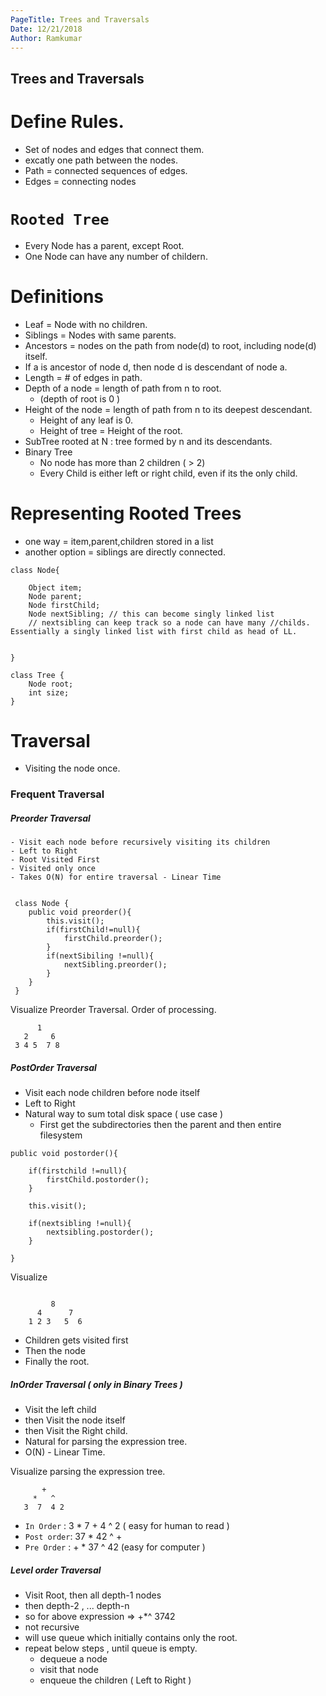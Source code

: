 ```yaml
---
PageTitle: Trees and Traversals 
Date: 12/21/2018
Author: Ramkumar
---
```


## __Trees and Traversals__

#  Define Rules.

- Set of nodes and edges that connect them. 
- excatly one path between the nodes. 
- Path = connected sequences of edges.
- Edges = connecting nodes 


# ``Rooted Tree`` 

- Every Node has a parent, except Root. 
- One Node can have any number of childern. 

# Definitions 

- Leaf = Node with no children.
- Siblings = Nodes with same parents. 
- Ancestors = nodes on the path from node(d) to root, including node(d) itself. 
- If a is  ancestor of node d, then node d is descendant of node a.
- Length = # of edges in path. 
- Depth of a node = length of path from n to root. 
    - (depth of root is 0 )
- Height of the node = length of path from n to its deepest descendant.
    - Height of any leaf is 0.
    - Height of tree  = Height of the root. 
- SubTree rooted at N : tree formed by n and its descendants.
- Binary Tree 
    - No node has more than 2 children ( > 2)
    - Every Child is either left or right child, even if its the only child.

# Representing Rooted Trees

- one way = item,parent,children stored in a list
- another option = siblings are directly connected. 

```
class Node{

    Object item;
    Node parent;
    Node firstChild;
    Node nextSibling; // this can become singly linked list
    // nextsibling can keep track so a node can have many //childs. Essentially a singly linked list with first child as head of LL.


}

class Tree {
    Node root;
    int size;
}
```  

# Traversal 

- Visiting the node once. 

### Frequent Traversal

##### Preorder Traversal 


    - Visit each node before recursively visiting its children 
    - Left to Right
    - Root Visited First
    - Visited only once
    - Takes O(N) for entire traversal - Linear Time



```

 class Node {
    public void preorder(){
        this.visit();
        if(firstChild!=null){
            firstChild.preorder();
        }
        if(nextSibiling !=null){
            nextSibling.preorder();
        }
    }
 }

```


  Visualize Preorder Traversal. Order of processing.
       
  ```   
        1
     2     6 
   3 4 5  7 8 
  ```

##### PostOrder Traversal 

- Visit each node children before node itself 
- Left to Right
- Natural way to sum total disk space ( use case )
   - First get the subdirectories then the parent and then entire filesystem 

```
public void postorder(){

    if(firstchild !=null){
        firstChild.postorder();
    }

    this.visit();

    if(nextsibling !=null){
        nextsibling.postorder();
    }

}
```

Visualize

```

         8
      4      7
    1 2 3   5  6

```

- Children gets visited first
- Then the node 
- Finally the root. 



##### InOrder Traversal ( only in Binary Trees )

- Visit the left child 
- then Visit the node itself
- then Visit the Right child.
- Natural for parsing the expression tree.
- O(N) - Linear Time.


Visualize parsing the expression tree.

```
       +
     *   ^
   3  7  4 2 

 ```  

  - `In Order` : 3 * 7 +  4 ^ 2 ( easy for human to read )
  - `Post order`: 37 * 42 ^ + 
  - `Pre Order` : + * 37 ^ 42 (easy for computer )


##### Level order Traversal

- Visit Root, then all depth-1 nodes 
- then depth-2 , ... depth-n 
- so for above expression  => +*^ 3742
- not recursive
- will use queue which initially contains only the root. 
- repeat below steps , until queue is empty.
    - dequeue a node
    - visit that node
    - enqueue the children ( Left to Right )


